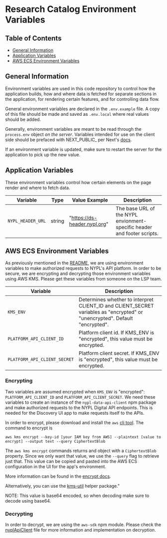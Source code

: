 # Research Catalog Environment Variables

## Table of Contents

- [General Information](#general-information)
- [Application Variables](#application-variables)
- [AWS ECS Environment Variables](#aws-ecs-environment-variables)

## General Information

Environment variables are used in this code repository to control how the application builds, how and where data is fetched for separate sections in the application, for rendering certain features, and for controlling data flow.

General environment variables are declared in the `.env.example` file. A copy of this file should be made and saved as `.env.local` where real values should be added.

Generally, environment variables are meant to be read through the `process.env` object _on the server_. Variables intended for use on the client side should be prefaced with NEXT_PUBLIC_ per Next's [docs](https://nextjs.org/docs/pages/building-your-application/configuring/environment-variables).

If an environment variable is updated, make sure to restart the server for the application to pick up the new value.

## Application Variables

These environment variables control how certain elements on the page render and where to fetch data.

| Variable | Type | Value Example | Description                                                                                                                                                                                                                                                                                                                                                                                                                                                                                                                                                                                    |
| -------- | ---- | ------------- |------------------------------------------------------------------------------------------------------------------------------------------------------------------------------------------------------------------------------------------------------------------------------------------------------------------------------------------------------------------------------------------------------------------------------------------------------------------------------------------------------------------------------------------------------------------------------------------------|
| `NYPL_HEADER_URL` | string | "https://ds-header.nypl.org" | The base URL of the NYPL envionment-specific header and footer scripts.                                                                                                                                                                                                                                                                                                                                                                                                                                                                                                                        |                                                                                                                                                                                                                                                                                                                                                                                                                                                                                                                   |

## AWS ECS Environment Variables

As previously mentioned in the [README](README.md), we are using environment variables to make authorized requests to NYPL's API platform. In order to be secure, we are encrypting and decrypting those environment variables using AWS KMS. Please get these variables from someone on the LSP team.

| Variable | Description |
| -------- | ----------- |
| `KMS_ENV` | Determines whether to interpret CLIENT_ID and CLIENT_SECRET variables as "encrypted" or "unencrypted". Default "encrypted". | 
| `PLATFORM_API_CLIENT_ID` | Platform client id. If KMS_ENV is "encrypted", this value must be encrypted. |
| `PLATFORM_API_CLIENT_SECRET` | Platform client secret. If KMS_ENV is "encrypted", this value must be encrypted. |

### Encrypting

Two variables are assumed encrypted when `KMS_ENV` is "encrypted": `PLATFORM_API_CLIENT_ID` and `PLATFORM_API_CLIENT_SECRET`. We need these variables to create an instance of the `nypl-data-api-client` npm package and make authorized requests to the NYPL Digital API endpoints. This is needed for the Discovery UI app to make requests itself to the APIs.

In order to encrypt, please download and install the `aws` [cli tool](https://aws.amazon.com/cli/). The command to encrypt is

    aws kms encrypt --key-id [your IAM key from AWS] --plaintext [value to encrypt] --output text --query CiphertextBlob

The `aws kms encrypt` commands returns and object with a `CiphertextBlob` property. Since we only want that value, we use the `--query` flag to retrieve just that. This value can be copied and pasted into the AWS ECS configuration in the UI for the app's environment.

More information can be found in the [encrypt docs](http://docs.aws.amazon.com/cli/latest/reference/kms/encrypt.html).

Alternatively, you can use the [kms-util](https://github.com/NYPL-discovery/kms-util) helper package."

NOTE: This value is base64 encoded, so when decoding make sure to decode using base64.

### Decrypting

In order to decrypt, we are using the `aws-sdk` npm module. Please check the [nyplApiClient](src/server/nyplApiClient/index.js) file for more information and implementation on decryption.
